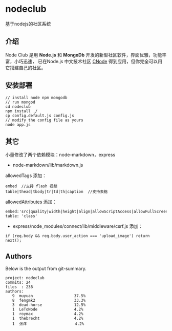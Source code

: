 # nodeclub

基于nodejs的社区系统

## 介绍

Node Club 是用 **Node.js** 和 **MongoDb** 开发的新型社区软件，界面优雅，功能丰富，小巧迅速，
已在Node.js 中文技术社区 [CNode](http://cnodejs.org) 得到应用，但你完全可以用它搭建自己的社区。

## 安装部署

```
// install node npm mongodb  
// run mongod
cd nodeclub
npm install ./
cp config.default.js config.js
// modify the config file as yours
node app.js
```
    
## 其它

小量修改了两个依赖模块：node-markdown，express
 
* node-markdown/lib/markdown.js  

allowedTags 添加：

```   
embed  //支持 flash 视频
table|thead|tbody|tr|td|th|caption  //支持表格
```
   
allowedAttributes 添加：

```   
embed:'src|quality|width|height|align|allowScriptAccess|allowFullScreen|mode|type'
table: 'class'
```

* express/node_modules/connect/lib/middleware/csrf.js 添加：

```
if (req.body && req.body.user_action === 'upload_image') return next();
```

## Authors
Below is the output from git-summary.

```
project: nodeclub
commits: 24
files  : 238
authors: 
   9  muyuan                  37.5%
   8  fengmk2                 33.3%
   3  dead-horse              12.5%
   1  LeToNode                4.2%
   1  roymax                  4.2%
   1  thebrecht               4.2%
   1  张洋                     4.2%
```